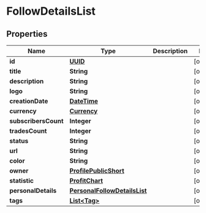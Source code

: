 # FollowDetailsList

## Properties
Name | Type | Description | Notes
------------ | ------------- | ------------- | -------------
**id** | [**UUID**](UUID.md) |  |  [optional]
**title** | **String** |  |  [optional]
**description** | **String** |  |  [optional]
**logo** | **String** |  |  [optional]
**creationDate** | [**DateTime**](DateTime.md) |  |  [optional]
**currency** | [**Currency**](Currency.md) |  |  [optional]
**subscribersCount** | **Integer** |  |  [optional]
**tradesCount** | **Integer** |  |  [optional]
**status** | **String** |  |  [optional]
**url** | **String** |  |  [optional]
**color** | **String** |  |  [optional]
**owner** | [**ProfilePublicShort**](ProfilePublicShort.md) |  |  [optional]
**statistic** | [**ProfitChart**](ProfitChart.md) |  |  [optional]
**personalDetails** | [**PersonalFollowDetailsList**](PersonalFollowDetailsList.md) |  |  [optional]
**tags** | [**List&lt;Tag&gt;**](Tag.md) |  |  [optional]
